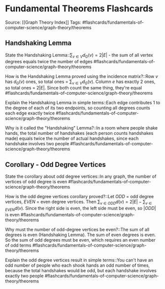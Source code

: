 # Fundamental Theorems Flashcards

Source: [[Graph Theory Index]]
Tags: #flashcards/fundamentals-of-computer-science/graph-theory/theorems

## Handshaking Lemma
State the Handshaking Lemma::$\sum_{v \in V} d_G(v) = 2|E|$ - the sum of all vertex degrees equals twice the number of edges
#flashcards/fundamentals-of-computer-science/graph-theory/theorems

How is the Handshaking Lemma proved using the incidence matrix?::Row $v$ has $d_G(v)$ ones, so total ones = $\sum_{v \in V} d_G(v)$. Column $e$ has exactly 2 ones, so total ones = $2|E|$. Since both count the same thing, they're equal
#flashcards/fundamentals-of-computer-science/graph-theory/theorems

Explain the Handshaking Lemma in simple terms::Each edge contributes 1 to the degree of each of its two endpoints, so counting all degrees counts each edge exactly twice
#flashcards/fundamentals-of-computer-science/graph-theory/theorems

Why is it called the "Handshaking" Lemma?::In a room where people shake hands, the total number of handshakes (each person counts handshakes made) equals twice the number of actual handshakes, since each handshake involves two people
#flashcards/fundamentals-of-computer-science/graph-theory/theorems

## Corollary - Odd Degree Vertices  
State the corollary about odd degree vertices::In any graph, the number of vertices of odd degree is even
#flashcards/fundamentals-of-computer-science/graph-theory/theorems

How is the odd degree vertices corollary proved?::Let $ODD$ = odd degree vertices, $EVEN$ = even degree vertices. Then $\sum_{v \in ODD} d(v) = 2|E| - \sum_{v \in EVEN} d(v)$. Since the right side is even, the left side must be even, so $|ODD|$ is even
#flashcards/fundamentals-of-computer-science/graph-theory/theorems

Why must the number of odd-degree vertices be even?::The sum of all degrees is even (Handshaking Lemma). The sum of even degrees is even. So the sum of odd degrees must be even, which requires an even number of odd terms
#flashcards/fundamentals-of-computer-science/graph-theory/theorems

Explain the odd degree vertices result in simple terms::You can't have an odd number of people who each shook hands an odd number of times, because the total handshakes would be odd, but each handshake involves exactly two people
#flashcards/fundamentals-of-computer-science/graph-theory/theorems